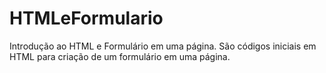 # HTMLeFormulario
Introdução ao HTML e Formulário em uma página.
São códigos iniciais em HTML para criação de um formulário em uma página.
